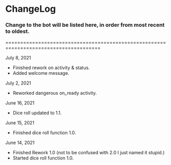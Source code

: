 # ChangeLog
### Change to the bot will be listed here, in order from most recent to oldest.

======================================================================================

July 8, 2021
 - Finished rework on activity & status.
 - Added welcome message.

July 2, 2021
 - Reworked dangerous on_ready activity.

June 16, 2021
 - Dice roll updated to 1.1.

June 15, 2021
  - Finished dice roll function 1.0.

June 14, 2021
  - Finished Rework 1.0 (not to be confused with 2.0 I just named it stupid.)
  - Started dice roll function 1.0.
